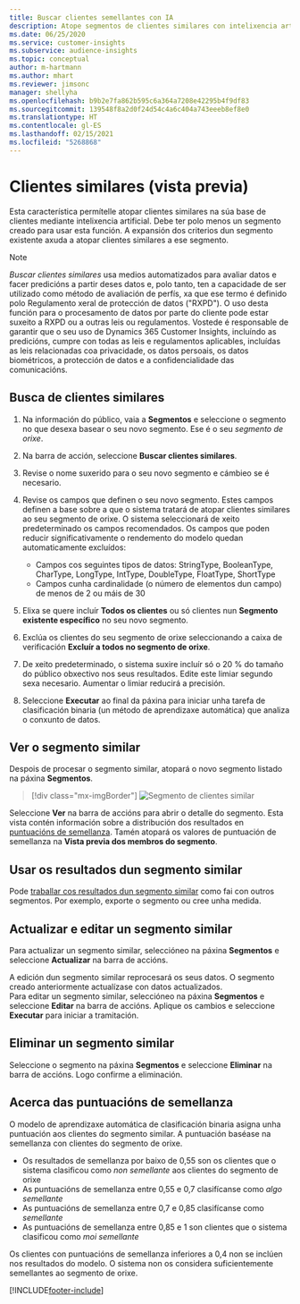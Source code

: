 ```yaml
---
title: Buscar clientes semellantes con IA
description: Atope segmentos de clientes similares con intelixencia artificial.
ms.date: 06/25/2020
ms.service: customer-insights
ms.subservice: audience-insights
ms.topic: conceptual
author: m-hartmann
ms.author: mhart
ms.reviewer: jimsonc
manager: shellyha
ms.openlocfilehash: b9b2e7fa862b595c6a364a7208e42295b4f9df83
ms.sourcegitcommit: 139548f8a2d0f24d54c4a6c404a743eeeb8ef8e0
ms.translationtype: HT
ms.contentlocale: gl-ES
ms.lasthandoff: 02/15/2021
ms.locfileid: "5268868"
---
```

# <a name="similar-customers-preview"></a>Clientes similares (vista previa)

Esta característica permítelle atopar clientes similares na súa base de clientes mediante intelixencia artificial. Debe ter polo menos un segmento creado para usar esta función. A expansión dos criterios dun segmento existente axuda a atopar clientes similares a ese segmento.

> [!NOTE]
> *Buscar clientes similares* usa medios automatizados para avaliar datos e facer predicións a partir deses datos e, polo tanto, ten a capacidade de ser utilizado como método de avaliación de perfís, xa que ese termo é definido polo Regulamento xeral de protección de datos ("RXPD"). O uso desta función para o procesamento de datos por parte do cliente pode estar suxeito a RXPD ou a outras leis ou regulamentos. Vostede é responsable de garantir que o seu uso de Dynamics 365 Customer Insights, incluíndo as predicións, cumpre con todas as leis e regulamentos aplicables, incluídas as leis relacionadas coa privacidade, os datos persoais, os datos biométricos, a protección de datos e a confidencialidade das comunicacións.

## <a name="finding-similar-customers"></a>Busca de clientes similares

1. Na información do público, vaia a **Segmentos** e seleccione o segmento no que desexa basear o seu novo segmento. Ese é o seu *segmento de orixe*.

1. Na barra de acción, seleccione **Buscar clientes similares**.

1. Revise o nome suxerido para o seu novo segmento e cámbieo se é necesario.

1. Revise os campos que definen o seu novo segmento. Estes campos definen a base sobre a que o sistema tratará de atopar clientes similares ao seu segmento de orixe. O sistema seleccionará de xeito predeterminado os campos recomendados.
  Os campos que poden reducir significativamente o rendemento do modelo quedan automaticamente excluídos:
  
   - Campos cos seguintes tipos de datos: StringType, BooleanType, CharType, LongType, IntType, DoubleType, FloatType, ShortType
   - Campos cunha cardinalidade (o número de elementos dun campo) de menos de 2 ou máis de 30

1. Elixa se quere incluír **Todos os clientes** ou só clientes nun **Segmento existente específico** no seu novo segmento.

1. Exclúa os clientes do seu segmento de orixe seleccionando a caixa de verificación **Excluír a todos no segmento de orixe**.

1. De xeito predeterminado, o sistema suxire incluír só o 20 % do tamaño do público obxectivo nos seus resultados. Edite este limiar segundo sexa necesario. Aumentar o limiar reducirá a precisión.

1. Seleccione **Executar** ao final da páxina para iniciar unha tarefa de clasificación binaria (un método de aprendizaxe automática) que analiza o conxunto de datos.

## <a name="view-the-similar-segment"></a>Ver o segmento similar

Despois de procesar o segmento similar, atopará o novo segmento listado na páxina **Segmentos**.

> [!div class="mx-imgBorder"]
> ![Segmento de clientes similar](media/expanded-segment.png "Segmento de clientes similar")

Seleccione **Ver** na barra de accións para abrir o detalle do segmento. Esta vista contén información sobre a distribución dos resultados en [puntuacións de semellanza](#about-similarity-scores). Tamén atopará os valores de puntuación de semellanza na **Vista previa dos membros do segmento**.

## <a name="use-the-output-of-a-similar-segment"></a>Usar os resultados dun segmento similar

Pode [traballar cos resultados dun segmento similar](segments.md) como fai con outros segmentos. Por exemplo, exporte o segmento ou cree unha medida.

## <a name="refresh-and-edit-a-similar-segment"></a>Actualizar e editar un segmento similar

Para actualizar un segmento similar, seleccióneo na páxina **Segmentos** e seleccione **Actualizar** na barra de accións.

A edición dun segmento similar reprocesará os seus datos. O segmento creado anteriormente actualízase con datos actualizados.    
Para editar un segmento similar, seleccióneo na páxina **Segmentos** e seleccione **Editar** na barra de accións. Aplique os cambios e seleccione **Executar** para iniciar a tramitación.

## <a name="delete-a-similar-segment"></a>Eliminar un segmento similar

Seleccione o segmento na páxina **Segmentos** e seleccione **Eliminar** na barra de accións. Logo confirme a eliminación.

## <a name="about-similarity-scores"></a>Acerca das puntuacións de semellanza

O modelo de aprendizaxe automática de clasificación binaria asigna unha puntuación aos clientes do segmento similar. A puntuación baséase na semellanza con clientes do segmento de orixe.

- Os resultados de semellanza por baixo de 0,55 son os clientes que o sistema clasificou como *non semellante* aos clientes do segmento de orixe
- As puntuacións de semellanza entre 0,55 e 0,7 clasifícanse como *algo semellante*
- As puntuacións de semellanza entre 0,7 e 0,85 clasifícanse como *semellante*
- As puntuacións de semellanza entre 0,85 e 1 son clientes que o sistema clasificou como *moi semellante*

Os clientes con puntuacións de semellanza inferiores a 0,4 non se inclúen nos resultados do modelo. O sistema non os considera suficientemente semellantes ao segmento de orixe.


[!INCLUDE[footer-include](../includes/footer-banner.md)]